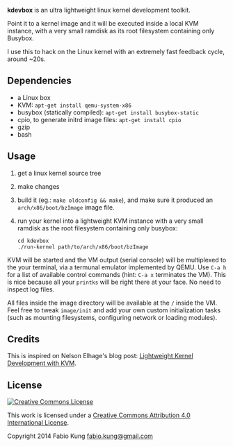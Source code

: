 **kdevbox** is an ultra lightweight linux kernel development toolkit.

Point it to a kernel image and it will be executed inside a local KVM instance,
with a very small ramdisk as its root filesystem containing only Busybox.

I use this to hack on the Linux kernel with an extremely fast feedback cycle,
around ~20s.

## Dependencies

* a Linux box
* KVM: `apt-get install qemu-system-x86`
* busybox (statically compiled): `apt-get install busybox-static`
* cpio, to generate initrd image files: `apt-get install cpio`
* gzip
* bash

## Usage

1.  get a linux kernel source tree

1.  make changes

1.  build it (eg.: `make oldconfig && make`), and make sure it produced an
    `arch/x86/boot/bzImage` image file.

1.  run your kernel into a lightweight KVM instance with a very small
    ramdisk as the root filesystem containing only busybox:

    ```
    cd kdevbox
    ./run-kernel path/to/arch/x86/boot/bzImage
    ```

KVM will be started and the VM output (serial console) will be multiplexed to the
your terminal, via a termunal emulator implemented by QEMU. Use `C-a h` for a
list of available control commands (hint: `C-a x` terminates the VM). This is
nice because all your `printks` will be right there at your face. No need to
inspect log files.

All files inside the image directory will be available at the `/` inside the VM.
Feel free to tweak `image/init` and add your own custom initialization tasks
(such as mounting filesystems, configuring network or loading modules).

## Credits

This is inspired on Nelson Elhage's blog post: [Lightweight Kernel Development
with KVM](https://blog.nelhage.com/2013/12/lightweight-linux-kernel-development-with-kvm/).

## License
<a rel="license" href="http://creativecommons.org/licenses/by/4.0/">
<img alt="Creative Commons License" style="border-width:0" src="http://i.creativecommons.org/l/by/4.0/88x31.png" /></a>

This work is licensed under a
<a rel="license" href="http://creativecommons.org/licenses/by/4.0/">Creative
Commons Attribution 4.0 International License</a>.

Copyright 2014 Fabio Kung <fabio.kung@gmail.com>
